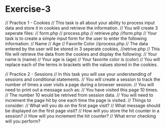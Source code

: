 # Exercise-3

// Practice 1 - Cookies
    // This task is all about your ability to process input data and store it in cookies and retrieve the information.
    // You will create 3 seperate files:
         // form.php
         // process.php
         // retrieve.php
    //form.php
       // Your task is to create a simple input form for the user to enter the following information:
             // Name
             // Age
             // Favorite Color
    //process.php
             // The data entered by the user will be stored in 3 seperate cookies,
    //retrive.php
            // This file will retrieve the data from the cookies and display the following:
                   // Your name is (name)
                   // Your age is (age)
                   // Your favorite color is (color)
                   // You will replace each of the terms in brackets with the values stored in the cookies.

// Practice 2 - Sessions
       // In this task you will use your understanding of sessions and conditional statements.
       // You will create a session to track the number of times a user visits a page during a browser session.
       // You will need to print out a message such as:
                // You have visited this page 10 times.
       // The number 10 would be retrived from session data.
       // You will need to increment the page hit by one each time the page is visited.
       // Things to consider:
           // What will you do on the first page visit?
           // What message should be displayed on the first page visit?
           // How will you store the hit counter in a session?
           // How will you increment the hit counter?
           // What error checking will you perform?
